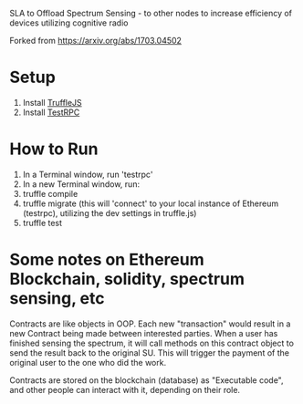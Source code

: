 SLA to Offload Spectrum Sensing - to other nodes to increase efficiency of devices utilizing cognitive radio

Forked from https://arxiv.org/abs/1703.04502

# Setup
1. Install [TruffleJS](https://github.com/trufflesuite/truffle)
2. Install [TestRPC](https://github.com/ethereumjs/testrpc)

# How to Run
1. In a Terminal window, run 'testrpc'
2. In a new Terminal window, run:
3. truffle compile
4. truffle migrate (this will 'connect' to your local instance of Ethereum (testrpc), utilizing the dev settings in truffle.js)
5. truffle test


# Some notes on Ethereum Blockchain, solidity, spectrum sensing, etc
Contracts are like objects in OOP. Each new "transaction" would result in a new Contract being made between interested parties.
When a user has finished sensing the spectrum, it will call methods on this contract object to send the result back to the original SU.
This will trigger the payment of the original user to the one who did the work.

Contracts are stored on the blockchain (database) as "Executable code", and other people can interact with it, depending on their role.
